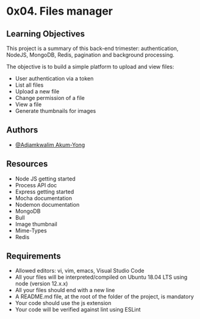 
# 0x04. Files manager

## Learning Objectives

This project is a summary of this back-end trimester: authentication, NodeJS, MongoDB, Redis, pagination and background processing.

The objective is to build a simple platform to upload and view files:

* User authentication via a token 
* List all files
* Upload a new file
* Change permission of a file
* View a file
* Generate thumbnails for images


## Authors

- [@Adjamkwalim Akum-Yong](https://github.com/Thomasyong11)

## Resources

- Node JS getting started
- Process API doc
- Express getting started
- Mocha documentation
- Nodemon documentation
- MongoDB
- Bull
- Image thumbnail
- Mime-Types
- Redis



## Requirements


* Allowed editors: vi, vim, emacs, Visual Studio Code
* All your files will be interpreted/compiled on Ubuntu 18.04 LTS using node (version 12.x.x)
* All your files should end with a new line
* A README.md file, at the root of the folder of the project, is mandatory
* Your code should use the js extension
* Your code will be verified against lint using ESLint

